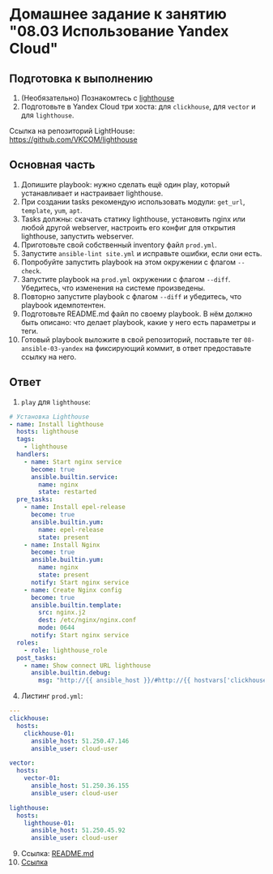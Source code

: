 # Домашнее задание к занятию "08.03 Использование Yandex Cloud"

## Подготовка к выполнению

1. (Необязательно) Познакомтесь с [lighthouse](https://youtu.be/ymlrNlaHzIY?t=929)
2. Подготовьте в Yandex Cloud три хоста: для `clickhouse`, для `vector` и для `lighthouse`.

Ссылка на репозиторий LightHouse: https://github.com/VKCOM/lighthouse

## Основная часть

1. Допишите playbook: нужно сделать ещё один play, который устанавливает и настраивает lighthouse.
2. При создании tasks рекомендую использовать модули: `get_url`, `template`, `yum`, `apt`.
3. Tasks должны: скачать статику lighthouse, установить nginx или любой другой webserver, настроить его конфиг для открытия lighthouse, запустить webserver.
4. Приготовьте свой собственный inventory файл `prod.yml`.
5. Запустите `ansible-lint site.yml` и исправьте ошибки, если они есть.
6. Попробуйте запустить playbook на этом окружении с флагом `--check`.
7. Запустите playbook на `prod.yml` окружении с флагом `--diff`. Убедитесь, что изменения на системе произведены.
8. Повторно запустите playbook с флагом `--diff` и убедитесь, что playbook идемпотентен.
9. Подготовьте README.md файл по своему playbook. В нём должно быть описано: что делает playbook, какие у него есть параметры и теги.
10. Готовый playbook выложите в свой репозиторий, поставьте тег `08-ansible-03-yandex` на фиксирующий коммит, в ответ предоставьте ссылку на него.

## Ответ

1. `play` для `lighthouse`:
```yaml
# Установка Lighthouse
- name: Install lighthouse
  hosts: lighthouse
  tags:
    - lighthouse
  handlers:
    - name: Start nginx service
      become: true
      ansible.builtin.service:
        name: nginx
        state: restarted
  pre_tasks:
    - name: Install epel-release
      become: true
      ansible.builtin.yum:
        name: epel-release
        state: present
    - name: Install Nginx
      become: true
      ansible.builtin.yum:
        name: nginx
        state: present
      notify: Start nginx service
    - name: Create Nginx config
      become: true
      ansible.builtin.template:
        src: nginx.j2
        dest: /etc/nginx/nginx.conf
        mode: 0644
      notify: Start nginx service
  roles:
    - role: lighthouse_role
  post_tasks:
    - name: Show connect URL lighthouse
      ansible.builtin.debug:
        msg: "http://{{ ansible_host }}/#http://{{ hostvars['clickhouse-01'].ansible_host }}:8123/?user={{ clickhouse_user }}"
```

4. Листинг `prod.yml`:
```yaml
---
clickhouse:
  hosts:
    clickhouse-01:
      ansible_host: 51.250.47.146
      ansible_user: cloud-user

vector:
  hosts:
    vector-01:
      ansible_host: 51.250.36.155
      ansible_user: cloud-user

lighthouse:
  hosts:
    lighthouse-01:
      ansible_host: 51.250.45.92
      ansible_user: cloud-user
```
9. Ссылка: [README.md](https://github.com/antigen2/devops-netology/blob/main/AnsibleCICD/Ansible/ansible-03-yandex/src/README.md)
10. [Ссылка](https://github.com/antigen2/devops-netology/tree/08-ansible-03-yandex/AnsibleCICD/Ansible/ansible-03-yandex/src)
